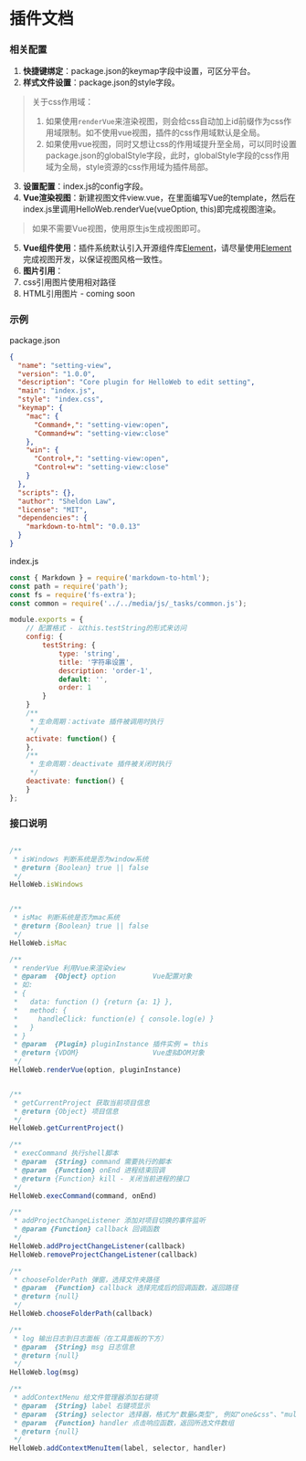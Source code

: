 # 插件文档

### 相关配置
1. **快捷键绑定**：package.json的keymap字段中设置，可区分平台。
2. **样式文件设置**：package.json的style字段。
> 关于css作用域：
> 1. 如果使用`renderVue`来渲染视图，则会给css自动加上id前缀作为css作用域限制。如不使用vue视图，插件的css作用域默认是全局。
> 2. 如果使用vue视图，同时又想让css的作用域提升至全局，可以同时设置package.json的globalStyle字段，此时，globalStyle字段的css作用域为全局，style资源的css作用域为插件局部。

3. **设置配置**：index.js的config字段。
4. **Vue渲染视图**：新建视图文件view.vue，在里面编写Vue的template，然后在index.js里调用HelloWeb.renderVue(vueOption, this)即完成视图渲染。
> 如果不需要Vue视图，使用原生js生成视图即可。
5. **Vue组件使用**：插件系统默认引入开源组件库[Element](http://element-cn.eleme.io/#/zh-CN)，请尽量使用[Element](http://element-cn.eleme.io/#/zh-CN)完成视图开发，以保证视图风格一致性。
6. **图片引用**：
  1. css引用图片使用相对路径
  2. HTML引用图片 - coming soon



### 示例

package.json

``` json
{
  "name": "setting-view",
  "version": "1.0.0",
  "description": "Core plugin for HelloWeb to edit setting",
  "main": "index.js",
  "style": "index.css",
  "keymap": {
    "mac": {
      "Command+,": "setting-view:open",
      "Command+w": "setting-view:close"
    },
    "win": {
      "Control+,": "setting-view:open",
      "Control+w": "setting-view:close"
    }
  },
  "scripts": {},
  "author": "Sheldon Law",
  "license": "MIT",
  "dependencies": {
    "markdown-to-html": "0.0.13"
  }
}
```

index.js

``` js
const { Markdown } = require('markdown-to-html');
const path = require('path');
const fs = require('fs-extra');
const common = require('../../media/js/_tasks/common.js');

module.exports = {
	// 配置格式 - 以this.testString的形式来访问
	config: {
 	 	testString: {
	     	type: 'string',
	       	title: '字符串设置',
	       	description: 'order-1',
	       	default: '',
	       	order: 1
		}
	}
	/**
	 * 生命周期：activate 插件被调用时执行
	 */
	activate: function() {
	},
	/**
	 * 生命周期：deactivate 插件被关闭时执行
	 */
	deactivate: function() {
	}
};

```







### 接口说明

``` js

/**
 * isWindows 判断系统是否为window系统
 * @return {Boolean} true || false
 */
HelloWeb.isWindows


/**
 * isMac 判断系统是否为mac系统
 * @return {Boolean} true || false
 */
HelloWeb.isMac

/**
 * renderVue 利用Vue来渲染view
 * @param  {Object} option         Vue配置对象
 * 如:
 * {
 *   data: function () {return {a: 1} },
 *   method: {
 *     handleClick: function(e) { console.log(e) }
 *   }
 * }
 * @param  {Plugin} pluginInstance 插件实例 = this
 * @return {VDOM}                  Vue虚拟DOM对象
 */
HelloWeb.renderVue(option, pluginInstance)


/**
 * getCurrentProject 获取当前项目信息
 * @return {Object} 项目信息
 */
HelloWeb.getCurrentProject()

/**
 * execCommand 执行shell脚本
 * @param  {String} command 需要执行的脚本
 * @param  {Function} onEnd 进程结束回调
 * @return {Function} kill - 关闭当前进程的接口
 */
HelloWeb.execCommand(command, onEnd)

/**
 * addProjectChangeListener 添加对项目切换的事件监听
 * @param {Function} callback 回调函数
 */
HelloWeb.addProjectChangeListener(callback)
HelloWeb.removeProjectChangeListener(callback)

/**
 * chooseFolderPath 弹窗，选择文件夹路径
 * @param  {Function} callback 选择完成后的回调函数，返回路径
 * @return {null}            
 */
HelloWeb.chooseFolderPath(callback)

/**
 * log 输出日志到日志面板（在工具面板的下方）
 * @param  {String} msg 日志信息
 * @return {null}
 */
HelloWeb.log(msg)

/**
 * addContextMenu 给文件管理器添加右键项
 * @param  {String} label 右键项显示
 * @param  {String} selector 选择器，格式为"数量&类型", 例如"one&css"、"multiple&html"，"other"表示其他类型
 * @param  {Function} handler 点击响应函数，返回所选文件数组
 * @return {null}
 */
HelloWeb.addContextMenuItem(label, selector, handler)

```
